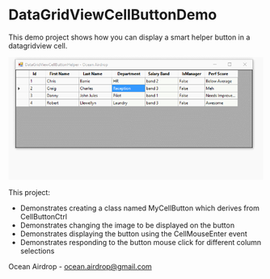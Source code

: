# DataGridViewCellButtonDemo
This demo project shows how you can display a smart helper button in a datagridview cell.

![alt tag](https://raw.githubusercontent.com/OceanAirdrop/DataGridViewCellButtonDemo/master/demo.gif)


This project:

* Demonstrates creating a class named MyCellButton which derives from CellButtonCtrl
* Demonstrates changing the image to be displayed on the button
* Demonstrates displaying the button using the CellMouseEnter event
* Demonstrates responding to the button mouse click for different column selections

Ocean Airdrop - ocean.airdrop@gmail.com
